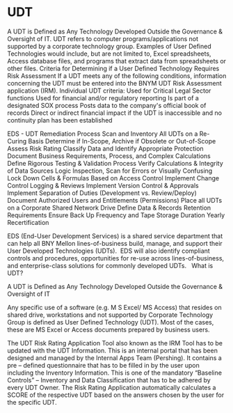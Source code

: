 UDT
===
A UDT is Defined as Any Technology Developed Outside the Governance & Oversight of IT.
UDT refers to computer programs/applications not supported by a corporate technology group. Examples of User Defined Technologies would include, but are not limited to, Excel spreadsheets, Access database files, and programs that extract data from spreadsheets or other files.
Criteria for Determining if a User Defined Technology Requires Risk Assessment 
If a UDT meets any of the following conditions, information concerning the UDT must be entered into the BNYM UDT Risk Assessment application (IRM). 
Individual UDT criteria: 
Used for Critical Legal Sector functions 
Used for financial and/or regulatory reporting 
Is part of a designated SOX process 
Posts data to the company's official book of records 
Direct or indirect financial impact if the UDT is inaccessible and no continuity plan has been established

EDS - UDT Remediation Process
Scan and Inventory All UDTs on a Re-Curing Basis
Determine if In-Scope, Archive if Obsolete or Out-of-Scope
Assess Risk Rating
Classify Data and Identify Appropriate Protection
Document Business Requirements, Process, and Complex Calculations
Define Rigorous Testing & Validation Process
Verify Calculations & Integrity of Data Sources
Logic Inspection, Scan for Errors or Visually Confusing
Lock Down Cells & Formulas Based on Access Control
Implement Change Control Logging & Reviews
Implement Version Control & Approvals
Implement Separation of Duties (Development vs. Review/Deploy)
Document Authorized Users and Entitlements (Permissions)
Place all UDTs on a Corporate Shared Network Drive
Define Data & Records Retention Requirements
Ensure Back Up Frequency and Tape Storage Duration
Yearly Recertification


EDS (End-User Development Services) is a shared service department that can help all BNY Mellon lines-of-business build, manage, and support their User Developed Technologies (UDTs).  EDS will also identify compliant controls and procedures, opportunities for re-use across lines-of-business, and enterprise-class solutions for commonly developed UDTs.
 
What is UDT?

  A UDT is Defined as Any Technology Developed Outside the Governance & Oversight of IT 

  Any specific use of a software (e.g. M S Excel/ MS Access) that resides on shared drive, workstations and not supported by Corporate Technology Group is defined as User Defined Technology (UDT). Most of the cases, these are MS Excel or Access documents prepared by business users.


The UDT Risk Rating Application Tool also known as the IRM Tool has to be updated with the UDT Information.
This is an internal portal that has been designed and managed by the Internal Apps Team (Pershing).
It contains a pre – defined questionnaire that has to be filled in by the user upon including the Inventory Information.
This is one of the mandatory “Baseline Controls” – Inventory and Data Classification that has to be adhered by every UDT Owner.
The Risk Rating Application automatically calculates a SCORE of the respective UDT based on the answers chosen by the user 
for the specific UDT.  
